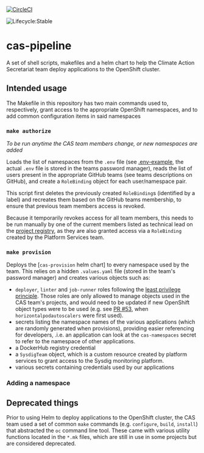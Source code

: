 [![CircleCI](https://circleci.com/gh/bcgov/cas-pipeline/tree/master.svg?style=svg)](https://circleci.com/gh/bcgov/cas-pipeline/tree/master)

![Lifecycle:Stable](https://img.shields.io/badge/Lifecycle-Stable-97ca00)

# cas-pipeline

A set of shell scripts, makefiles and a helm chart to help the Climate Action Secretariat team deploy applications to the OpenShift cluster.

## Intended usage

The Makefile in this repository has two main commands used to, respectively, grant access to the appropriate OpenShift namespaces, and to add common configuration items in said namespaces

### `make authorize`

*To be run anytime the CAS team members change, or new namespaces are added*

Loads the list of namespaces from the `.env` file (see [.env-example](), the actual `.env` file is stored in the teams password manager), reads the list of users present in the appropriate GitHub teams (see teams descriptions on GitHub), and create a `RoleBinding` object for each user/namespace pair.

This script first deletes the previously created `RoleBinding`s (identified by a label) and recreates them based on the GitHub teams membership, to ensure that previous team members access is revoked.

Because it temporarily revokes access for all team members, this needs to be run manually by one of the current members listed as technical lead on the [project registry](https://registry.developer.gov.bc.ca/), as they are also granted access via a `RoleBinding` created by the Platform Services team.

### `make provision`

Deploys the [`cas-provision` helm chart] to every namespace used by the team. This relies on a hidden `.values.yaml` file (stored in the team's password manager) and creates various objects such as:

- `deployer`, `linter` and `job-runner` roles following the [least privilege principle]. Those roles are only allowed to manage objects used in the CAS team's projects, and would need to be updated if new OpenShift object types were to be used (e.g. see [PR #53](https://github.com/bcgov/cas-pipeline/pull/53), when `horizontalpodautoscalers` were first used).
- secrets listing the namespace names of the various applications (which are randomly generated when provisions), providing easier referencing for developers, .i.e. an application can look at the `cas-namespaces` secret to refer to the namespace of other applications.
- a DockerHub registry credential
- a `SysdigTeam` object, which is a custom resource created by platform services to grant access to the Sysdig monitoring platform.
- various secrets containing credentials used by our applications


### Adding a namespace



## Deprecated things

Prior to using Helm to deploy applications to the OpenShift cluster, the CAS team used a set of common `make` commands (e.g. `configure`, `build`, `install`) that abstracted the `oc` command line tool. These came with various utility functions located in the `*.mk` files, which are still in use in some projects but are considered deprecated.

[least privilege principle]: https://csrc.nist.gov/glossary/term/least-privilege
